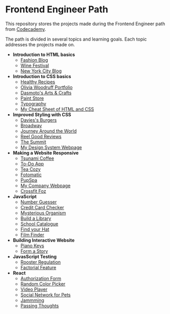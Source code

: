 # Frontend Engineer Path
This repository stores the projects made during the Frontend Engineer path
from [Codecademy](https://www.codecademy.com/learn/paths/front-end-engineer-career-path).

The path is divided in several topics and learning goals. Each topic addresses the projects made on.

- **Introduction to HTML basics**
  - [Fashion Blog](fashion-blog)
  - [Wine Festival](wine-festival)
  - [New York City Blog](new-york-city-blog)
- **Introduction to CSS basics**
  - [Healthy Recipes](healthy-recipes)
  - [Olivia Woodruff Portfolio](olivia-woodruff-portfolio)
  - [Dasmoto's Arts & Crafts](dasmoto-arts-crafts)
  - [Paint Store](paint-store)
  - [Typography](typography)
  - [My Cheat Sheet of HTML and CSS](my-cheat-sheet)
- **Improved Styling with CSS**
  - [Davies's Burgers](davie-burgers)
  - [Broadway](broadway)
  - [Journey Around the World](journey-arround-world)
  - [Reel Good Reviews](reel-good-reviews)
  - [The Summit](summit)
  - [My Design System Webpage](my-design-system)
- **Making a Website Responsive**
  - [Tsunami Coffee](tsunami-coffee)
  - [To-Do App](to-do-app)
  - [Tea Cozy](tea-cozy)
  - [Fotomatic](fotomatic)
  - [PupSpa](pup-spa)
  - [My Company Webpage](my-company-homepage)
  - [Crossfit Foz](crossfit-foz)
- **JavaScript**
  - [Number Guesser](javascript-section/number-guesser)
  - [Credit Card Checker](javascript-section/credit-card-checker)
  - [Mysterious Organism](javascript-section/mysterious-organism)
  - [Build a Library](javascript-section/library)
  - [School Catalogue](javascript-section/school-catalogue)
  - [Find your Hat](javascript-section/find-your-hat/)
  - [Film Finder](javascript-section/film-finder/)
- **Building Interactive Website**
  - [Piano Keys](piano-keys)
  - [Form a Story](form-story)
- **JavasScript Testing**
  - [Rooster Regulation](javascript-section/rooster-regulation/)
  - [Factorial Feature](javascript-section/factorial-feature/)
- **React**
  - [Authorization Form](react-section/authorization-form/)
  - [Random Color Picker](react-section/random-color-picker/)
  - [Video Player](react-section/video-player/)
  - [Social Network for Pets](react-section/social-network-pets/)
  - [Jammming](react-section/jammming/)
  - [Passing Thoughts](react-section/passing-thoughts)
